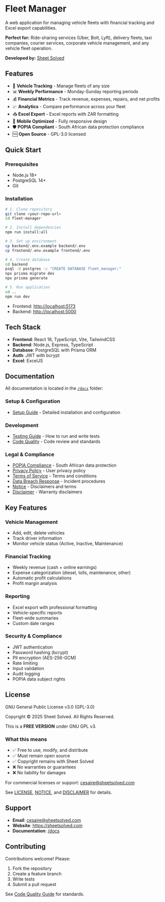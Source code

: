 # Fleet Manager

A web application for managing vehicle fleets with financial tracking and
Excel export capabilities.

**Perfect for:** Ride-sharing services (Uber, Bolt, Lyft), delivery fleets,
taxi companies, courier services, corporate vehicle management, and any
vehicle fleet operation.

**Developed by:** [Sheet Solved](https://sheetsolved.com)

## Features

- 🚗 **Vehicle Tracking** - Manage fleets of any size
- 📊 **Weekly Performance** - Monday-Sunday reporting periods
- 💰 **Financial Metrics** - Track revenue, expenses, repairs, and net profits
- 📈 **Analytics** - Compare performance across your fleet
- 📥 **Excel Export** - Excel reports with ZAR formatting
- 📱 **Mobile Optimized** - Fully responsive design
- 🛡️ **POPIA Compliant** - South African data protection compliance
- 🆓 **Open Source** - GPL-3.0 licensed

## Quick Start

### Prerequisites

- Node.js 18+
- PostgreSQL 14+
- Git

### Installation

```bash
# 1. Clone repository
git clone <your-repo-url>
cd fleet-manager

# 2. Install dependencies
npm run install:all

# 3. Set up environment
cp backend/.env.example backend/.env
cp frontend/.env.example frontend/.env

# 4. Create database
cd backend
psql -U postgres -c "CREATE DATABASE fleet_manager;"
npx prisma migrate dev
npx prisma generate

# 5. Run application
cd ..
npm run dev
```

- Frontend: <http://localhost:5173>
- Backend: <http://localhost:5000>

## Tech Stack

- **Frontend**: React 18, TypeScript, Vite, TailwindCSS
- **Backend**: Node.js, Express, TypeScript
- **Database**: PostgreSQL with Prisma ORM
- **Auth**: JWT with bcrypt
- **Excel**: ExcelJS

## Documentation

All documentation is located in the [`/docs`](./docs) folder:

### Setup & Configuration

- [Setup Guide](./docs/SETUP.md) - Detailed installation and configuration

### Development

- [Testing Guide](./docs/TESTING.md) - How to run and write tests
- [Code Quality](./docs/CODE_QUALITY.md) - Code review and standards

### Legal & Compliance

- [POPIA Compliance](./docs/POPIA_COMPLIANCE_GUIDE.md) - South African data
  protection
- [Privacy Policy](./docs/PRIVACY_POLICY.md) - User privacy policy
- [Terms of Service](./docs/TERMS_OF_SERVICE.md) - Terms and conditions
- [Data Breach Response](./docs/DATA_BREACH_RESPONSE.md) - Incident procedures
- [Notice](./docs/NOTICE.md) - Disclaimers and terms
- [Disclaimer](./docs/DISCLAIMER.md) - Warranty disclaimers

## Key Features

### Vehicle Management

- Add, edit, delete vehicles
- Track driver information
- Monitor vehicle status (Active, Inactive, Maintenance)

### Financial Tracking

- Weekly revenue (cash + online earnings)
- Expense categorization (diesel, tolls, maintenance, other)
- Automatic profit calculations
- Profit margin analysis

### Reporting

- Excel export with professional formatting
- Vehicle-specific reports
- Fleet-wide summaries
- Custom date ranges

### Security & Compliance

- JWT authentication
- Password hashing (bcrypt)
- PII encryption (AES-256-GCM)
- Rate limiting
- Input validation
- Audit logging
- POPIA data subject rights

## License

GNU General Public License v3.0 (GPL-3.0)

Copyright © 2025 Sheet Solved. All Rights Reserved.

This is a **FREE VERSION** under GNU GPL v3.

### What this means

- ✅ Free to use, modify, and distribute
- ✅ Must remain open source
- ✅ Copyright remains with Sheet Solved
- ❌ No warranties or guarantees
- ❌ No liability for damages

For commercial licenses or support: <cesaire@sheetsolved.com>

See [LICENSE](LICENSE), [NOTICE](./docs/NOTICE.md), and
[DISCLAIMER](./docs/DISCLAIMER.md) for details.

## Support

- **Email**: <cesaire@sheetsolved.com>
- **Website**: <https://sheetsolved.com>
- **Documentation**: [/docs](./docs)

## Contributing

Contributions welcome! Please:

1. Fork the repository
2. Create a feature branch
3. Write tests
4. Submit a pull request

See [Code Quality Guide](./docs/CODE_QUALITY.md) for standards.
